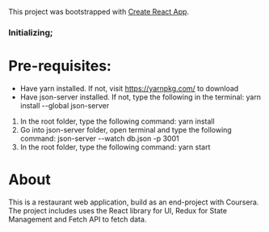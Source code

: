 This project was bootstrapped with [Create React App](https://github.com/facebook/create-react-app).

### Initializing;

# Pre-requisites:
- Have yarn installed. If not, visit https://yarnpkg.com/ to download
- Have json-server installed. If not, type the following in the terminal:
yarn install --global json-server

1. In the root folder, type the following command:
yarn install
1. Go into json-server folder, open terminal and type the following command:
json-server --watch db.json -p 3001
2. In the root folder, type the following command:
yarn start


# About
This is a restaurant web application, build as an end-project with Coursera. The project includes uses the React library for UI, Redux for State Management and Fetch API to fetch data.
